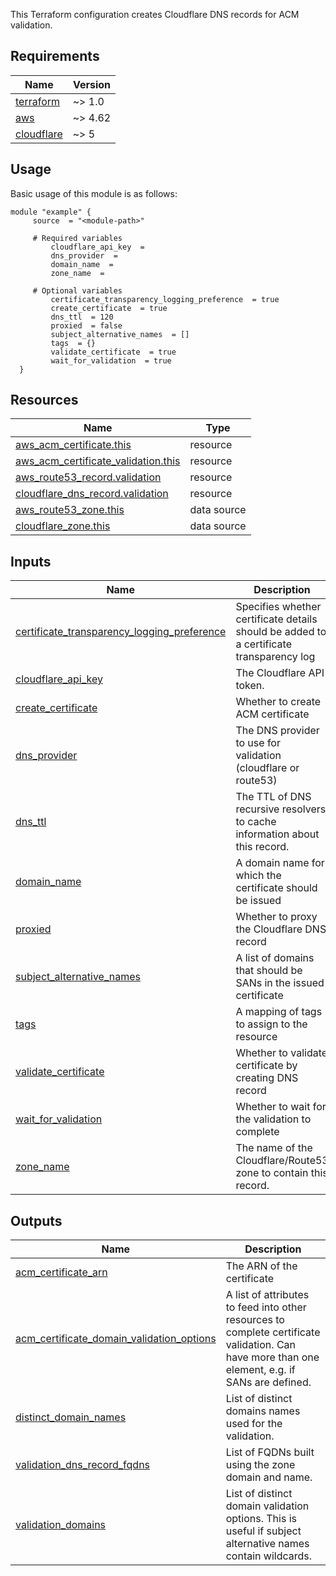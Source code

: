 This Terraform configuration creates Cloudflare DNS records for ACM validation.

<!-- BEGIN_AUTOMATED_TF_DOCS_BLOCK -->
## Requirements

| Name | Version |
|------|---------|
| <a name="requirement_terraform"></a> [terraform](#requirement\_terraform) | ~> 1.0 |
| <a name="requirement_aws"></a> [aws](#requirement\_aws) | ~> 4.62 |
| <a name="requirement_cloudflare"></a> [cloudflare](#requirement\_cloudflare) | ~> 5 |
## Usage
Basic usage of this module is as follows:
```hcl
module "example" {
  	 source  = "<module-path>"

	 # Required variables
    	 cloudflare_api_key  =
    	 dns_provider  =
    	 domain_name  =
    	 zone_name  =

	 # Optional variables
    	 certificate_transparency_logging_preference  = true
    	 create_certificate  = true
    	 dns_ttl  = 120
    	 proxied  = false
    	 subject_alternative_names  = []
    	 tags  = {}
    	 validate_certificate  = true
    	 wait_for_validation  = true
  }
```
## Resources

| Name | Type |
|------|------|
| [aws_acm_certificate.this](https://registry.terraform.io/providers/hashicorp/aws/latest/docs/resources/acm_certificate) | resource |
| [aws_acm_certificate_validation.this](https://registry.terraform.io/providers/hashicorp/aws/latest/docs/resources/acm_certificate_validation) | resource |
| [aws_route53_record.validation](https://registry.terraform.io/providers/hashicorp/aws/latest/docs/resources/route53_record) | resource |
| [cloudflare_dns_record.validation](https://registry.terraform.io/providers/cloudflare/cloudflare/latest/docs/resources/dns_record) | resource |
| [aws_route53_zone.this](https://registry.terraform.io/providers/hashicorp/aws/latest/docs/data-sources/route53_zone) | data source |
| [cloudflare_zone.this](https://registry.terraform.io/providers/cloudflare/cloudflare/latest/docs/data-sources/zone) | data source |
## Inputs

| Name | Description | Type | Default | Required |
|------|-------------|------|---------|:--------:|
| <a name="input_certificate_transparency_logging_preference"></a> [certificate\_transparency\_logging\_preference](#input\_certificate\_transparency\_logging\_preference) | Specifies whether certificate details should be added to a certificate transparency log | `bool` | `true` | no |
| <a name="input_cloudflare_api_key"></a> [cloudflare\_api\_key](#input\_cloudflare\_api\_key) | The Cloudflare API token. | `string` | n/a | yes |
| <a name="input_create_certificate"></a> [create\_certificate](#input\_create\_certificate) | Whether to create ACM certificate | `bool` | `true` | no |
| <a name="input_dns_provider"></a> [dns\_provider](#input\_dns\_provider) | The DNS provider to use for validation (cloudflare or route53) | `string` | n/a | yes |
| <a name="input_dns_ttl"></a> [dns\_ttl](#input\_dns\_ttl) | The TTL of DNS recursive resolvers to cache information about this record. | `number` | `120` | no |
| <a name="input_domain_name"></a> [domain\_name](#input\_domain\_name) | A domain name for which the certificate should be issued | `string` | n/a | yes |
| <a name="input_proxied"></a> [proxied](#input\_proxied) | Whether to proxy the Cloudflare DNS record | `bool` | `false` | no |
| <a name="input_subject_alternative_names"></a> [subject\_alternative\_names](#input\_subject\_alternative\_names) | A list of domains that should be SANs in the issued certificate | `list(string)` | `[]` | no |
| <a name="input_tags"></a> [tags](#input\_tags) | A mapping of tags to assign to the resource | `map(string)` | `{}` | no |
| <a name="input_validate_certificate"></a> [validate\_certificate](#input\_validate\_certificate) | Whether to validate certificate by creating DNS record | `bool` | `true` | no |
| <a name="input_wait_for_validation"></a> [wait\_for\_validation](#input\_wait\_for\_validation) | Whether to wait for the validation to complete | `bool` | `true` | no |
| <a name="input_zone_name"></a> [zone\_name](#input\_zone\_name) | The name of the Cloudflare/Route53 zone to contain this record. | `string` | n/a | yes |
## Outputs

| Name | Description |
|------|-------------|
| <a name="output_acm_certificate_arn"></a> [acm\_certificate\_arn](#output\_acm\_certificate\_arn) | The ARN of the certificate |
| <a name="output_acm_certificate_domain_validation_options"></a> [acm\_certificate\_domain\_validation\_options](#output\_acm\_certificate\_domain\_validation\_options) | A list of attributes to feed into other resources to complete certificate validation. Can have more than one element, e.g. if SANs are defined. |
| <a name="output_distinct_domain_names"></a> [distinct\_domain\_names](#output\_distinct\_domain\_names) | List of distinct domains names used for the validation. |
| <a name="output_validation_dns_record_fqdns"></a> [validation\_dns\_record\_fqdns](#output\_validation\_dns\_record\_fqdns) | List of FQDNs built using the zone domain and name. |
| <a name="output_validation_domains"></a> [validation\_domains](#output\_validation\_domains) | List of distinct domain validation options. This is useful if subject alternative names contain wildcards. |
<!-- END_AUTOMATED_TF_DOCS_BLOCK -->

